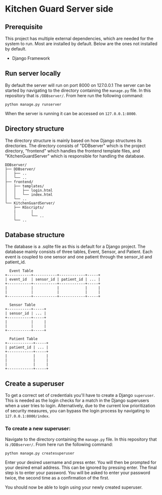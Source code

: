 # Kitchen Guard Server side

## Prerequisite
This project has multiple external dependencies, which are needed for the system to run. Most are installed by default. 
Below are the ones not installed by default. 
- Django Framework

## Run server locally 
By default the server will run on port 8000 on 127.0.0.1
The server can be started by navigating to the directory containing the `manage.py` file. 
In this repository that is `/DDBserver/`.
From here run the following command:
```
python manage.py runserver
```
When the server is running it can be accessed on `127.0.0.1:8000`.

## Directory structure
The directory structure is mainly based on how Django structures its directories. The directory consists of "DDBserver" which is the project directory, "frontend" which handles the frontend template files, and "KitchenGuardServer" which is responsible for handling the database. 
```
DDBserver/
├── DDBserver/
│   ├── ..
│   └── ..
├── frontend/
│   ├── templates/
│   │   ├── login.html
│   │   └── index.html
│   └── ..
└── KitchenGuardServer/
    ├── KGscripts/
    |       |
    │       └── .. 
    └── ..
```

## Database structure
The database is a .sqlite file as this is default for a Django project. 
The database mainly consists of three tables, Event, Sensor, and Patient. 
Each event is coupled to one sensor and one patient through the sensor_id and patient_id. 

```
  Event Table
+-----------+-----------+------------+-----+
| event_id  | sensor_id | patient_id | ... |
+-----------+-----------+------------+-----+
|           |           |            |     |
|           |           |            |     |
+-----------+-----------+------------+-----+

  Sensor Table
+-----------+-----+
| sensor_id | ... |
+-----------+-----+
|           |     |
|           |     |
+-----------+-----+

  Patient Table
+------------+-----+
| patient_id | ... |
+------------+-----+
|            |     |
|            |     |
|            |     |
+------------+-----+

```

## Create a superuser
To get a correct set of credentials you'll have to create a Django `superuser`. This is needed as the login checks for a match in the Django superusers when a user tries to login. Alternatively, due to the current low prioritization of security measures, you can bypass the login process by navigating to `127.0.0.1:8000/index`.
### To create a new superuser:
Navigate to the directory containing the `manage.py` file. 
In this repository that is `/DDBserver/`.
From here run the following command:
```
python manage.py createsuperuser
```
Enter your desired username and press enter.
You will then be prompted for your desired email address. This can be ignored by pressing enter. 
The final step is to enter your password. You will be asked to enter your password twice, the second time as a confirmation of the first.

You should now be able to login using your newly created superuser. 




